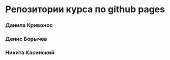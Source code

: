 # Репозитории курса по github pages

### Данила Кривонос

[](https://github.com/bleyzzi/pages-course)

### Денис Борычев

### Никита Касинский